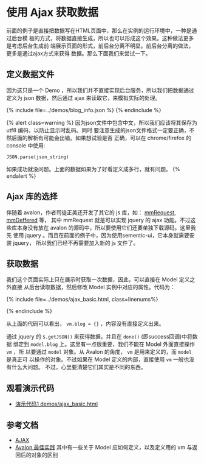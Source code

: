 # 使用 Ajax 获取数据

前面的例子是直接把数据写在HTML页面中，那么在实例的运行环境中，一种是通过后台模
板的方式，将数据直接生成，所以也可以形成这个效果。这种做法更多是考虑后台生成前
端展示页面的形式，前后台分离不明显。前后台分离的做法，更多是通过ajax方式来获得
数据。那么下面我们来尝试一下。

## 定义数据文件

因为这只是一个 Demo ，所以我们并不直接实现后台服务，所以我们把数据通过定义为 json
数据，然后通过 ajax 来读取它，来模拟实际的处理。

{% include file=../demos/blog_info.json %}
{% endinclude %}

{% alert class=warning %}
因为json文件中包含中文，所以我们应该将其保存为 utf8 编码，以防止显示时乱码。同时
要注意生成的json文件格式一定要正确，不然后面的解析有可能会出错。如果想试验是否
正确，可以在 chrome/firefox 的 console 中使用:

```
JSON.parse(json_string)
```

如果成功就没问题。上面的数据如果为了好看定义成多行，就有问题。
{% endalert %}

## Ajax 库的选择

伴随着 avalon，作者司徒正美还开发了其它的 js 库，如： [mmRequest](https://github.com/RubyLouvre/mmRequest), [mmDeffered](https://github.com/RubyLouvre/mmDeferred) 等，
其中 mmRequest 就是可以实现 jquery 的 ajax 功能。不过这些库本身没有放在 avalon 
的源码中，所以要使用它们还要单独下载源码。这里我先
使用 jquery 。而且在前面的例子中，因为使用sementic-ui，它本身就需要安装 jquery，
所以我们已经不再需要加入新的 js 文件了。

## 获取数据

我们这个页面实际上只在展示时获取一次数据，因此，可以直接在 Model 定义之外直接
从后台读取数据，然后修改 Model 实例中对应的属性。代码为：

{% include file=../demos/ajax_basic.html, class=linenums%}
<script>...^</script>
{% endinclude %}

从上面的代码可以看出， `vm.blog = {}` ，内容没有直接定义出来。

通过 jquery 的 `$.getJSON()` 来获得数据，并且在 `done()` (即success回调)中将数据
绑定到 `model.blog` 上。这里有一点很重要，我们不能在 Model 外面直接操作 `vm` ，所
以要通过 `model` 对象。从 Avalon 的角度， `vm` 是用来定义的，而 `model` 是真正可
以操作的对象。不过如果在 Model 定义的内部，直接使用 `vm` 一般也没有什么大问题。
不过，心里要清楚它们其实是不同的东西。

## 观看演示代码

* [演示代码1 demos/ajax_basic.html](../demos/ajax_basic.html)

## 参考文档

* [AJAX][1]
* [Avalon 最佳实践][1] 其中有一些关于 Model 应如何定义，以及定义用的 vm 与返回后的对象的区别

[1]: http://www.cnblogs.com/rubylouvre/p/3181291.html#top27
[2]: http://www.cnblogs.com/rubylouvre/p/3385373.html
